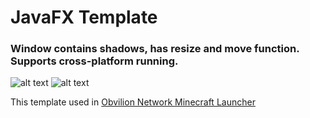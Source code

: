 # JavaFX Template

### Window contains shadows, has resize and move function. Supports cross-platform running.

![alt text](https://cdn.discordapp.com/attachments/914236935709552691/916373018333306970/unknown.png)
![alt text](https://cdn.discordapp.com/attachments/914236935709552691/916373380930887730/unknown.png)

This template used in [Obvilion Network Minecraft Launcher](https://github.com/ObvilionNetwork/new-launcher)
